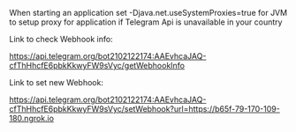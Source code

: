 When starting an application set -Djava.net.useSystemProxies=true
for JVM to setup proxy for application if 
Telegram Api is unavailable in your country

Link to check Webhook info: 

https://api.telegram.org/bot2102122174:AAEvhcaJAQ-cfThHhcfE6pbkKkwyFW9sVyc/getWebhookInfo

Link to set new Webhook:

https://api.telegram.org/bot2102122174:AAEvhcaJAQ-cfThHhcfE6pbkKkwyFW9sVyc/setWebhook?url=https://b65f-79-170-109-180.ngrok.io